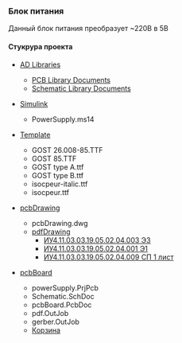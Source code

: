 ### Блок питания
Данный блок питания преобразует ~220В в 5В
#### Стукрура проекта
- [AD Libraries](AD%20Libraries)
    - [PCB Library Documents](AD%20Libraries/PCB%20Library%20Documents)
    - [Schematic Library Documents](AD%20Libraries/Schematic%20Library%20Documents)
- [Simulink](Simulink)
    - PowerSupply.ms14
- [Template](Template)
    - GOST 26.008-85.TTF
    - GOST 85.TTF
    - GOST type A.ttf
    - GOST type B.ttf
    - isocpeur-italic.ttf
    - isocpeur.ttf
- [pcbDrawing](pcbDrawing)
    - pcbDrawing.dwg
    - [pdfDrawing](pcbDrawing/pdfDrawing)
        - [ИУ4.11.03.03.19.05.02.04.003 Э3](pcbDrawing/pdfDrawing/%D0%98%D0%A34.11.03.03.52.16.003%20%D0%901.pdf)
        - [ИУ4.11.03.03.19.05.02.04.001 Э1](pcbDrawing/pdfDrawing/%D0%98%D0%A34.11.03.03.52.16.001%20%D0%903.pdf)
        - [ИУ4.11.03.03.19.05.02.04.009 СП       1 лист](pdfDrawing/%D0%98%D0%A34.11.03.03.19.05.02.04.009%20%D0%A1%D0%9F%201%20%D0%BB%D0%B8%D1%81%D1%82.pdf)

- [pcbBoard](pcbBoard)
    - powerSupply.PrjPcb
    - Schematic.SchDoc
    - pcbBoard.PcbDoc
    - pdf.OutJob
    - gerber.OutJob
    - [Корзина](pcbBoard/Корзина.pdf)
